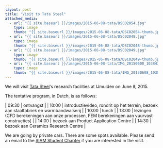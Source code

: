 ```yaml
---
layout: post
title: "Visit to Tata Steel"
attached_media:
  - url: "{{ site.baseurl }}/images/2015-06-08-tata/DSC02054.jpg"
    type: image
    thumb: "{{ site.baseurl }}/images/2015-06-08-tata/DSC02054-thumb.jpg"
  - url: "{{ site.baseurl }}/images/2015-06-08-tata/DSC02048.jpg"
    type: image
    thumb: "{{ site.baseurl }}/images/2015-06-08-tata/DSC02048-thumb.jpg"
  - url: "{{ site.baseurl }}/images/2015-06-08-tata/DSC02049.jpg"
    type: image
    thumb: "{{ site.baseurl }}/images/2015-06-08-tata/DSC02049-thumb.jpg"
  - url: "{{ site.baseurl }}/images/2015-06-08-tata/IMG_20150608_103843.jpg"
    type: image
    thumb: "{{ site.baseurl }}/images/2015-06-08-tata/IMG_20150608_103843-thumb.jpg"
---
```

We will visit [Tata Steel]'s research facilities at IJmuiden on June 8, 2015.

The tentative program, in Dutch, is as follows:

| 09:30 | ontvangst |
| 10:00 | introductievideo, rondrit op het terrein, bezoek aan staalfabriek en warmbandwalserij |
| 10:00 | lunch |
| 13:00 | lezingen (CFD berekeningen aan onze processen, FEM berekeningen aan vuurvast constructies) |
| 14:00 | bezoek aan Product Application Centre |
| 14:30 | bezoek aan Ceramics Research Centre |

We are going by private cars.  There are some spots available.  Please send an
email to the [SIAM Student Chapter][mail sscdelft] if you are interested in the
visit.

[mail sscdelft]: mailto:SIAMSC-EWI@tudelft.nl
[Tata Steel]: http://www.tatasteel.nl
